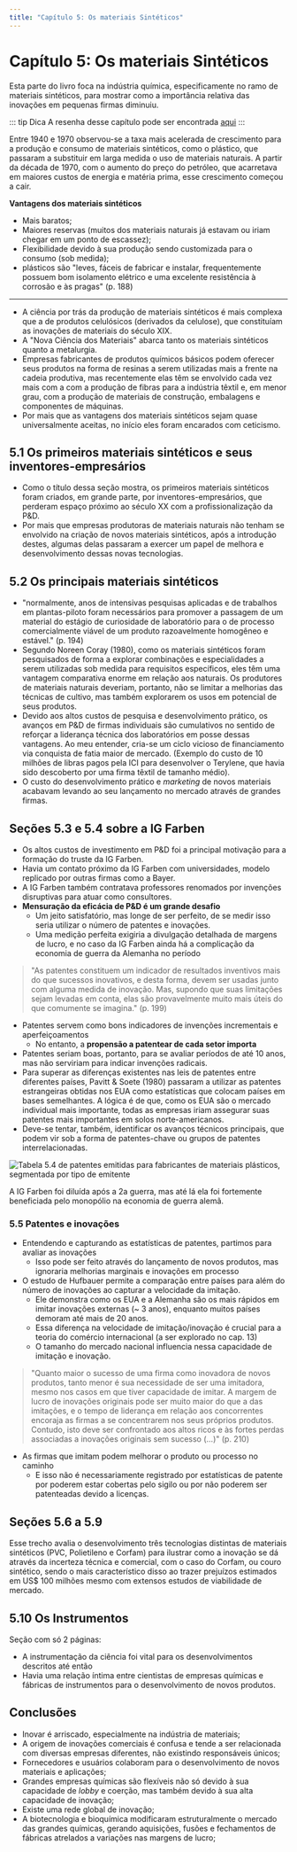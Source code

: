 ```yaml
---
title: "Capítulo 5: Os materiais Sintéticos"
---
```


# Capítulo 5: Os materiais Sintéticos

Esta parte do livro foca na indústria química, especificamente no ramo de materiais sintéticos, para mostrar como a importância relativa das inovações em pequenas firmas diminuiu.

::: tip Dica
A resenha desse capítulo pode ser encontrada [aqui](/economia-inovacao-industrial/resenha-capitulo-5.html)
:::

Entre 1940 e 1970 observou-se a taxa mais acelerada de crescimento para a produção e consumo de materiais sintéticos, como o plástico, que passaram a substituir em larga medida o uso de materiais naturais. A partir da década de 1970, com o aumento do preço do petróleo, que acarretava em maiores custos de energia e matéria prima, esse crescimento começou a cair.

**Vantagens dos materiais sintéticos**

- Mais baratos;
- Maiores reservas (muitos dos materiais naturais já estavam ou iriam chegar em um ponto de escassez);
- Flexibilidade devido à sua produção sendo customizada para o consumo (sob medida);
- plásticos são "leves, fáceis de fabricar e instalar, frequentemente possuem bom isolamento elétrico e uma excelente resistência à corrosão e às pragas" (p. 188)

------

- A ciência por trás da produção de materiais sintéticos é mais complexa que a de produtos celulósicos (derivados da celulose), que constituíam as inovações de materiais do século XIX.
- A "Nova Ciência dos Materiais" abarca tanto os materiais sintéticos quanto a metalurgia.
- Empresas fabricantes de produtos químicos básicos podem oferecer seus produtos na forma de resinas a serem utilizadas mais a frente na cadeia produtiva, mas recentemente elas têm se envolvido cada vez mais com a com a produção de fibras para a indústria têxtil e, em menor grau, com a produção de materiais de construção, embalagens e componentes de máquinas.
- Por mais que as vantagens dos materiais sintéticos sejam quase universalmente aceitas, no início eles foram encarados com ceticismo.

## 5.1 Os primeiros materiais sintéticos e seus inventores-empresários

- Como o título dessa seção mostra, os primeiros materiais sintéticos foram criados, em grande parte, por inventores-empresários, que perderam espaço próximo ao século XX com a profissionalização da P&D.
- Por mais que empresas produtoras de materiais naturais não tenham se envolvido na criação de novos materiais sintéticos, após a introdução destes, algumas delas passaram a exercer um papel de melhora e desenvolvimento dessas novas tecnologias.

## 5.2 Os principais materiais sintéticos

- "normalmente, anos de intensivas pesquisas aplicadas e de trabalhos em plantas-piloto foram necessários para promover a passagem de um material do estágio de curiosidade de laboratório para o de processo comercialmente viável de um produto razoavelmente homogêneo e estável." (p. 194)
- Segundo Noreen Coray (1980), como os materiais sintéticos foram pesquisados de forma a explorar combinações e especialidades a serem utilizadas sob medida para requisitos específicos, eles têm uma vantagem comparativa enorme em relação aos naturais. Os produtores de materiais naturais deveriam, portanto, não se limitar a melhorias das técnicas de cultivo, mas também explorarem os usos em potencial de seus produtos.
- Devido aos altos custos de pesquisa e desenvolvimento prático, os avanços em P&D de firmas individuais são cumulativos no sentido de reforçar a liderança técnica dos laboratórios em posse dessas vantagens. Ao meu entender, cria-se um ciclo vicioso de financiamento via conquista de fatia maior de mercado. (Exemplo do custo de 10 milhões de libras pagos pela ICI para desenvolver o Terylene, que havia sido descoberto por uma firma têxtil de tamanho médio).
- O custo do desenvolvimento prático e _marketing_ de novos materiais acabavam levando ao seu lançamento no mercado através de grandes firmas.

## Seções 5.3 e 5.4 sobre a IG Farben

- Os altos custos de investimento em P&D foi a principal motivação para a formação do truste da IG Farben.
- Havia um contato próximo da IG Farben com universidades, modelo replicado por outras firmas como a Bayer.
- A IG Farben também contratava professores renomados por invenções disruptivas para atuar como consultores.
- **Mensuração da eficácia de P&D é um grande desafio**
  - Um jeito satisfatório, mas longe de ser perfeito, de se medir isso seria utilizar o número de patentes e inovações.
  - Uma medição perfeita exigiria a divulgação detalhada de margens de lucro, e no caso da IG Farben ainda há a complicação da economia de guerra da Alemanha no período

> "As patentes constituem um indicador de resultados inventivos mais do que sucessos inovativos, e desta forma, devem ser usadas junto com alguma medida de inovação. Mas, supondo que suas limitações sejam levadas em conta, elas são provavelmente muito mais úteis do que comumente se imagina." (p. 199)

- Patentes servem como bons indicadores de invenções incrementais e aperfeiçoamentos
  - No entanto, a **propensão a patentear de cada setor importa**
- Patentes seriam boas, portanto, para se avaliar períodos de até 10 anos, mas não serviriam para indicar invenções radicais.
- Para superar as diferenças existentes nas leis de patentes entre diferentes países, Pavitt & Soete (1980) passaram a utilizar as patentes estrangeiras obtidas nos EUA como estatísticas que colocam países em bases semelhantes. A lógica é de que, como os EUA são o mercado individual mais importante, todas as empresas iriam assegurar suas patentes mais importantes em solos norte-americanos.
- Deve-se tentar, também, identificar os avanços técnicos principais, que podem vir sob a forma de patentes-chave ou grupos de patentes interrelacionadas.

![Tabela 5.4 de patentes emitidas para fabricantes de materiais plásticos, segmentada por tipo de emitente](/inovacao-industrial/tabela-5-4.jpg)

A IG Farben foi diluída após a 2a guerra, mas até lá ela foi fortemente beneficiada pelo monopólio na economia de guerra alemã.

### 5.5 Patentes e inovações

- Entendendo e capturando as estatísticas de patentes, partimos para avaliar as inovações
  - Isso pode ser feito através do lançamento de novos produtos, mas ignoraria melhorias marginais e inovações em processo
- O estudo de Hufbauer permite a comparação entre países para além do número de inovações ao capturar a velocidade da imitação.
  - Ele demonstra como os EUA e a Alemanha são os mais rápidos em imitar inovações externas (~ 3 anos), enquanto muitos países demoram até mais de 20 anos.
  - Essa diferença na velocidade de imitação/inovação é crucial para a teoria do comércio internacional (a ser explorado no cap. 13)
  - O tamanho do mercado nacional influencia nessa capacidade de imitação e inovação.

> "Quanto maior o sucesso de uma firma como inovadora de novos produtos, tanto menor é sua necessidade de ser uma imitadora, mesmo nos casos em que tiver capacidade de imitar. A margem de lucro de inovações originais pode ser muito maior do que a das imitações, e o tempo de liderança em relação aos concorrentes encoraja as firmas a se concentrarem nos seus próprios produtos. Contudo, isto deve ser confrontado aos altos ricos e às fortes perdas associadas a inovações originais sem sucesso (...)" (p. 210)

- As firmas que imitam podem melhorar o produto ou processo no caminho
  - E isso não é necessariamente registrado por estatísticas de patente por poderem estar cobertas pelo sigilo ou por não poderem ser patenteadas devido a licenças.

## Seções 5.6 a 5.9

Esse trecho avalia o desenvolvimento três tecnologias distintas de materiais sintéticos (PVC, Polietileno e Corfam) para ilustrar como a inovação se dá através da incerteza técnica e comercial, com o caso do Corfam, ou couro sintético, sendo o mais característico disso ao trazer prejuízos estimados em US$ 100 milhões mesmo com extensos estudos de viabilidade de mercado.

## 5.10 Os Instrumentos

Seção com só 2 páginas:

- A instrumentação da ciência foi vital para os desenvolvimentos descritos até então
- Havia uma relação íntima entre cientistas de empresas químicas e fábricas de instrumentos para o desenvolvimento de novos produtos.

## Conclusões

- Inovar é arriscado, especialmente na indústria de materiais;
- A origem de inovações comerciais é confusa e tende a ser relacionada com diversas empresas diferentes, não existindo responsáveis únicos;
- Fornecedores e usuários colaboram para o desenvolvimento de novos materiais e aplicações;
- Grandes empresas químicas são flexíveis não só devido à sua capacidade de _lobby_ e coerção, mas também devido à sua alta capacidade de inovação;
- Existe uma rede global de inovação;
- A biotecnologia e bioquímica modificaram estruturalmente o mercado das grandes químicas, gerando aquisições, fusões e fechamentos de fábricas atrelados a variações nas margens de lucro;
